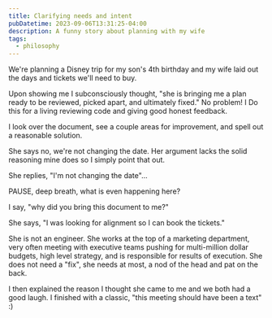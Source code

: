 ```yaml
---
title: Clarifying needs and intent
pubDatetime: 2023-09-06T13:31:25-04:00
description: A funny story about planning with my wife
tags:
  - philosophy
---
```


<!-- All Valid Tags 'productivity', 'management', 'philosophy', 'programming', 'upkeep' -->

We're planning a Disney trip for my son's 4th birthday and my wife laid out the days and tickets
we'll need to buy.

Upon showing me I subconsciously thought, "she is bringing me a plan ready to be reviewed, picked
apart, and ultimately fixed." No problem! I Do this for a living reviewing code and giving good
honest feedback.

I look over the document, see a couple areas for improvement, and spell out a reasonable solution.

She says no, we're not changing the date. Her argument lacks the solid reasoning mine does so I
simply point that out.

She replies, "I'm not changing the date"...

PAUSE, deep breath, what is even happening here?

I say, "why did you bring this document to me?"

She says, "I was looking for alignment so I can book the tickets."

She is not an engineer. She works at the top of a marketing department, very often meeting with
executive teams pushing for multi-million dollar budgets, high level strategy, and is responsible
for results of execution. She does not need a "fix", she needs at most, a nod of the head and pat on
the back.

I then explained the reason I thought she came to me and we both had a good laugh. I finished with a
classic, "this meeting should have been a text" :)
